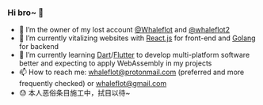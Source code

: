 ### Hi bro~ 👋

- 🐳 I’m the owner of my lost account [@Whaleflot](https://github.com/Whaleflot) and [@whaleflot2](https://github.com/whaleflot2)
- 🔭 I’m currently vitalizing websites with [React.js](https://github.com/facebook/react) for front-end and [Golang](https://github.com/golang) for backend
- 🌱 I’m currently learning [Dart](https://github.com/dart-lang)/[Flutter](https://github.com/flutter) to develop multi-platform software better and expecting to apply WebAssembly in my projects
- 📫 How to reach me: whaleflot@protonmail.com (preferred and more frequently checked) or whaleflot@gmail.com
- 😓 本人恶俗条目施工中，拭目以待~
